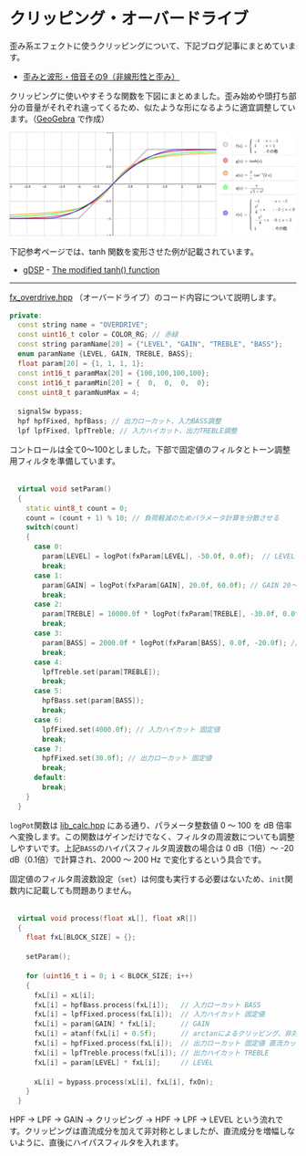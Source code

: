 # クリッピング・オーバードライブ

歪み系エフェクトに使うクリッピングについて、下記ブログ記事にまとめています。

- [歪みと波形・倍音その9（非線形性と歪み）](https://drugscore.blog.fc2.com/blog-entry-209.html)

クリッピングに使いやすそうな関数を下図にまとめました。歪み始めや頭打ち部分の音量がそれぞれ違ってくるため、似たような形になるように適宜調整しています。（[GeoGebra](https://www.geogebra.org/) で作成）

![graph](img/230_001.png)

下記参考ページでは、tanh 関数を変形させた例が記載されています。

- [gDSP](http://gdsp.hf.ntnu.no/) - [The modified tanh() function](http://gdsp.hf.ntnu.no/lessons/3/18/)

---

[fx_overdrive.hpp](https://github.com/kanengomibako/Sodium/blob/main/Src/example/fx_overdrive.hpp) （オーバードライブ）のコード内容について説明します。

```c++
private:
  const string name = "OVERDRIVE";
  const uint16_t color = COLOR_RG; // 赤緑
  const string paramName[20] = {"LEVEL", "GAIN", "TREBLE", "BASS"};
  enum paramName {LEVEL, GAIN, TREBLE, BASS};
  float param[20] = {1, 1, 1, 1};
  const int16_t paramMax[20] = {100,100,100,100};
  const int16_t paramMin[20] = {  0,  0,  0,  0};
  const uint8_t paramNumMax = 4;

  signalSw bypass;
  hpf hpfFixed, hpfBass; // 出力ローカット、入力BASS調整
  lpf lpfFixed, lpfTreble; // 入力ハイカット、出力TREBLE調整
```
コントロールは全て0～100としました。下部で固定値のフィルタとトーン調整用フィルタを準備しています。<br>
<br>

```c++
  virtual void setParam()
  {
    static uint8_t count = 0;
    count = (count + 1) % 10; // 負荷軽減のためパラメータ計算を分散させる
    switch(count)
    {
      case 0:
        param[LEVEL] = logPot(fxParam[LEVEL], -50.0f, 0.0f);  // LEVEL -50～0 dB
        break;
      case 1:
        param[GAIN] = logPot(fxParam[GAIN], 20.0f, 60.0f); // GAIN 20～60 dB
        break;
      case 2:
        param[TREBLE] = 10000.0f * logPot(fxParam[TREBLE], -30.0f, 0.0f); // TREBLE LPF 320～10k Hz
        break;
      case 3:
        param[BASS] = 2000.0f * logPot(fxParam[BASS], 0.0f, -20.0f); // BASS HPF 200～2000 Hz
        break;
      case 4:
        lpfTreble.set(param[TREBLE]);
        break;
      case 5:
        hpfBass.set(param[BASS]);
        break;
      case 6:
        lpfFixed.set(4000.0f); // 入力ハイカット 固定値
        break;
      case 7:
        hpfFixed.set(30.0f); // 出力ローカット 固定値
        break;
      default:
        break;
    }
  }
```
`logPot`関数は [lib_calc.hpp](https://github.com/kanengomibako/Sodium/blob/main/Src/example/lib_calc.hpp) にある通り、パラメータ整数値 0 ～ 100 を dB 倍率へ変換します。この関数はゲインだけでなく、フィルタの周波数についても調整しやすいです。上記`BASS`のハイパスフィルタ周波数の場合は 0 dB（1倍）～ -20 dB（0.1倍）で計算され、2000 ～ 200 Hz で変化するという具合です。

固定値のフィルタ周波数設定（`set`）は何度も実行する必要はないため、`init`関数内に記載しても問題ありません。<br>
<br>

```c++
  virtual void process(float xL[], float xR[])
  {
    float fxL[BLOCK_SIZE] = {};

    setParam();

    for (uint16_t i = 0; i < BLOCK_SIZE; i++)
    {
      fxL[i] = xL[i];
      fxL[i] = hpfBass.process(fxL[i]);   // 入力ローカット BASS
      fxL[i] = lpfFixed.process(fxL[i]);  // 入力ハイカット 固定値
  	  fxL[i] = param[GAIN] * fxL[i];      // GAIN
      fxL[i] = atanf(fxL[i] + 0.5f);      // arctanによるクリッピング、非対称化
      fxL[i] = hpfFixed.process(fxL[i]);  // 出力ローカット 固定値 直流カット
      fxL[i] = lpfTreble.process(fxL[i]); // 出力ハイカット TREBLE
  	  fxL[i] = param[LEVEL] * fxL[i];     // LEVEL

      xL[i] = bypass.process(xL[i], fxL[i], fxOn);
    }
  }
```
HPF → LPF → GAIN → クリッピング → HPF → LPF → LEVEL という流れです。クリッピングは直流成分を加えて非対称としましたが、直流成分を増幅しないように、直後にハイパスフィルタを入れます。